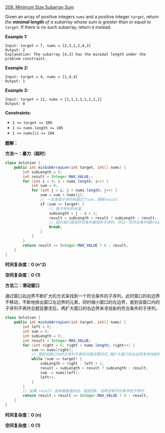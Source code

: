[209. Minimum Size Subarray Sum](https://leetcode.com/problems/minimum-size-subarray-sum/)

Given an array of positive integers `nums` and a positive integer `target`, return *the **minimal length** of a* *subarray* *whose sum is greater than or equal to* `target`. If there is no such subarray, return `0` instead.



 

**Example 1:**

```
Input: target = 7, nums = [2,3,1,2,4,3]
Output: 2
Explanation: The subarray [4,3] has the minimal length under the problem constraint.
```

**Example 2:**

```
Input: target = 4, nums = [1,4,4]
Output: 1
```

**Example 3:**

```
Input: target = 11, nums = [1,1,1,1,1,1,1,1]
Output: 0
```

 

**Constraints:**

- `1 <= target <= 109`
- `1 <= nums.length <= 105`
- `1 <= nums[i] <= 104`

**题解：**

**方法一：暴力（超时）**

~~~java
class Solution {
    public int minSubArrayLen(int target, int[] nums) {
        int subLength = 0;
        int result = Integer.MAX_VALUE;;
        for (int i = 0; i < nums.length; i++) {
            int sum = 0;
            for (int j = i; j < nums.length; j++) {
                sum = sum + nums[j];
                // 一旦发现子序列和超过了sum，更新result
                if (sum >= target) {
                    // 取子序列的长度
                    subLength = j - i + 1;
                    result = subLength < result ? subLength : result;
                    // 因为我们是找符合条件最短的子序列，所以一旦符合条件就break
                    break;
                }
            }
        }
        return result == Integer.MAX_VALUE ? 0 : result;
    }
}
~~~

**时间复杂度：O (n^2)**

**空间复杂度：O (1)**

**方法二：滑动窗口**

通过窗口右边界不断扩大的方式来找到一个符合条件的子序列，此时窗口的右边界不移动，不断地排出窗口左边界的元素，同时缩小窗口的左边界，直到该窗口内的子序列不再符合题目要求后，再扩大窗口的右边界来寻找新的符合条件的子序列。

~~~java
class Solution {
    public int minSubArrayLen(int target, int[] nums) {
        int left = 0;
        int sum = 0;
        int subLength = 0;
        int result = Integer.MAX_VALUE;
        for (int right = 0; right < nums.length; right++) {
            sum += nums[right];
            // 直到该窗口内的子序列不再符合题目要求后,再扩大窗口的右边界来寻找新的符合条件的子序列。
            while (sum >= target) {
                subLength = right - left + 1;
                result = subLength < result ? subLength : result;
                sum -= nums[left];
                left++;
            }
        }
        // 如果 result 没有被赋值的话，就返回0，说明没有符合条件的子序列
        return result = result == Integer.MAX_VALUE ? 0 : result;
    }
}
~~~

**时间复杂度：O (n)**

**空间复杂度：O (1)**